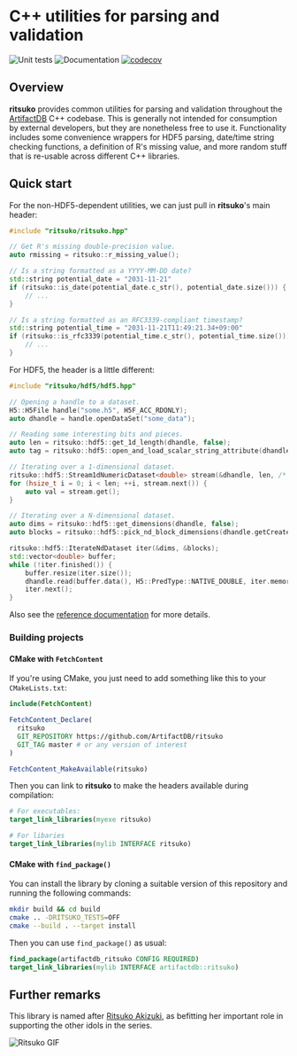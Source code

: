 # C++ utilities for parsing and validation

![Unit tests](https://github.com/ArtifactDB/ritsuko/actions/workflows/run-tests.yaml/badge.svg)
![Documentation](https://github.com/ArtifactDB/ritsuko/actions/workflows/doxygenate.yaml/badge.svg)
[![codecov](https://codecov.io/gh/ArtifactDB/ritsuko/branch/master/graph/badge.svg?token=J3dxS3MtT1)](https://codecov.io/gh/ArtifactDB/ritsuko)

## Overview

**ritsuko** provides common utilities for parsing and validation throughout the [ArtifactDB](https://github.com/ArtifactDB) C++ codebase.
This is generally not intended for consumption by external developers, but they are nonetheless free to use it. 
Functionality includes some convenience wrappers for HDF5 parsing, date/time string checking functions, a definition of R's missing value, 
and more random stuff that is re-usable across different C++ libraries.

## Quick start

For the non-HDF5-dependent utilities, we can just pull in **ritsuko**'s main header:

```cpp
#include "ritsuko/ritsuko.hpp"

// Get R's missing double-precision value.
auto rmissing = ritsuko::r_missing_value();

// Is a string formatted as a YYYY-MM-DD date?
std::string potential_date = "2031-11-21"
if (ritsuko::is_date(potential_date.c_str(), potential_date.size())) {
    // ...
}

// Is a string formatted as an RFC3339-compliant timestamp?
std::string potential_time = "2031-11-21T11:49:21.34+09:00"
if (ritsuko::is_rfc3339(potential_time.c_str(), potential_time.size())) {
    // ...  
}
```

For HDF5, the header is a little different:

```cpp
#include "ritsuko/hdf5/hdf5.hpp"

// Opening a handle to a dataset.
H5::H5File handle("some.h5", H5F_ACC_RDONLY);
auto dhandle = handle.openDataSet("some_data");

// Reading some interesting bits and pieces.
auto len = ritsuko::hdf5::get_1d_length(dhandle, false);
auto tag = ritsuko::hdf5::open_and_load_scalar_string_attribute(dhandle, "tag");

// Iterating over a 1-dimensional dataset. 
ritsuko::hdf5::Stream1dNumericDataset<double> stream(&dhandle, len, /* buffer_size = */ 10000);
for (hsize_t i = 0; i < len; ++i, stream.next()) {
    auto val = stream.get();
}

// Iterating over a N-dimensional dataset.
auto dims = ritsuko::hdf5::get_dimensions(dhandle, false);
auto blocks = ritsuko::hdf5::pick_nd_block_dimensions(dhandle.getCreatePlist(), dims, /* buffer_size = */ 10000);

ritsuko::hdf5::IterateNdDataset iter(&dims, &blocks);
std::vector<double> buffer;
while (!iter.finished()) {
    buffer.resize(iter.size());
    dhandle.read(buffer.data(), H5::PredType::NATIVE_DOUBLE, iter.memory_space(), iter.file_space());
    iter.next();
}
```

Also see the [reference documentation](https://artifactdb.github.io/ritsuko) for more details.

### Building projects

#### CMake with `FetchContent`

If you're using CMake, you just need to add something like this to your `CMakeLists.txt`:

```cmake
include(FetchContent)

FetchContent_Declare(
  ritsuko 
  GIT_REPOSITORY https://github.com/ArtifactDB/ritsuko
  GIT_TAG master # or any version of interest
)

FetchContent_MakeAvailable(ritsuko)
```

Then you can link to **ritsuko** to make the headers available during compilation:

```cmake
# For executables:
target_link_libraries(myexe ritsuko)

# For libaries
target_link_libraries(mylib INTERFACE ritsuko)
```

#### CMake with `find_package()`

You can install the library by cloning a suitable version of this repository and running the following commands:

```sh
mkdir build && cd build
cmake .. -DRITSUKO_TESTS=OFF
cmake --build . --target install
```

Then you can use `find_package()` as usual:

```cmake
find_package(artifactdb_ritsuko CONFIG REQUIRED)
target_link_libraries(mylib INTERFACE artifactdb::ritsuko)
```

## Further remarks

This library is named after [Ritsuko Akizuki](https://myanimelist.net/character/6170/Ritsuko_Akizuki), 
as befitting her important role in supporting the other idols in the series.

![Ritsuko GIF](https://media.tenor.com/I0ED_9E3vnwAAAAd/ritsuko-akizuki-idolmaster.gif)
